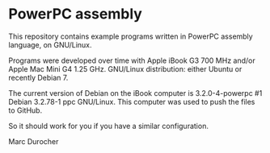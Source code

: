 # PowerPC assembly

This repository contains example programs written in PowerPC assembly language, on GNU/Linux.

Programs were developed over time with Apple iBook G3 700 MHz and/or Apple Mac Mini G4 1.25 GHz.
GNU/Linux distribution: either Ubuntu or recently Debian 7.

The current version of Debian on the iBook computer is 3.2.0-4-powerpc #1 Debian 3.2.78-1 ppc GNU/Linux.
This computer was used to push the files to GitHub.

So it should work for you if you have a similar configuration.

Marc Durocher
